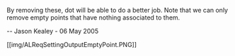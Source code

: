 By removing these, dot will be able to do a better job. Note that we can only remove empty points that have nothing associated to them.

-- Jason Kealey - 06 May 2005 

[[img/ALReqSettingOutputEmptyPoint.PNG]]